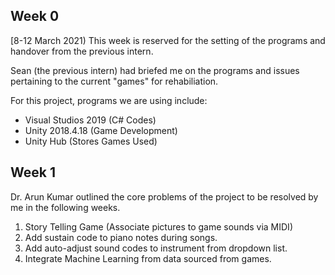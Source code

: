 ## Week 0
[8-12 March 2021) 
This week is reserved for the setting of the programs and handover from the previous intern.

Sean (the previous intern) had briefed me on the programs and issues pertaining to the current "games" for rehabiliation. 

For this project, programs we are using include:
 - Visual Studios 2019 (C# Codes)
 - Unity 2018.4.18 (Game Development)
 - Unity Hub (Stores Games Used)

## Week 1
Dr. Arun Kumar outlined the core problems of the project to be resolved by me in the following weeks.
1. Story Telling Game (Associate pictures to game sounds via MIDI)
2. Add sustain code to piano notes during songs.
3. Add auto-adjust sound codes to instrument from dropdown list.
4.  Integrate Machine Learning from data sourced from games.


<!--stackedit_data:
eyJoaXN0b3J5IjpbLTEzOTgxNjIzNzAsLTEzODI0MTIwNjIsLT
Q2NzE1MjkzMF19
-->